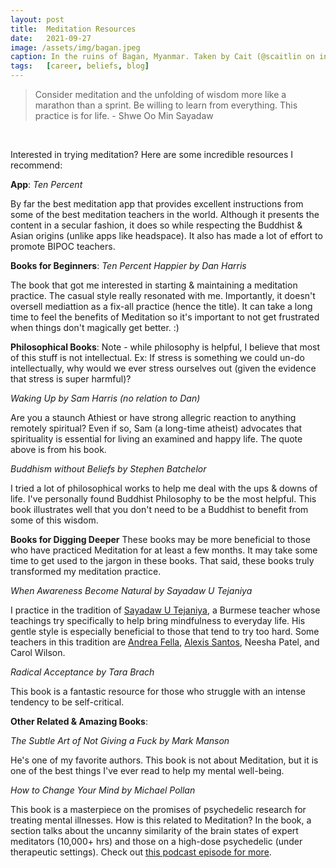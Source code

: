 ```yaml
---
layout: post
title:  Meditation Resources
date:   2021-09-27
image: /assets/img/bagan.jpeg
caption: In the ruins of Bagan, Myanmar. Taken by Cait (@scaitlin on insta)[https://instagram.com/scaitlan?utm_medium=copy_link].    
tags:   [career, beliefs, blog]
---
```


> Consider meditation and the unfolding of wisdom more like a marathon than a sprint. Be willing to learn from everything. This practice is for life. - Shwe Oo Min Sayadaw

<br />


Interested in trying meditation?  Here are some incredible resources I recommend:

**App**:  *Ten Percent*

By far the best meditation app that provides excellent instructions from some of the best meditation teachers in the world.  Although it presents the content in a secular fashion, it does so while respecting the Buddhist & Asian origins (unlike apps like headspace). It also has made a lot of effort to promote BIPOC teachers.

**Books for Beginners**: *Ten Percent Happier by Dan Harris*

The book that got me interested in starting & maintaining a meditation practice.  The casual style really resonated with me. Importantly, it doesn't oversell mediattion as a fix-all practice (hence the title).  It can take a long time to feel the benefits of Meditation so it's important to not get frustrated when things don't magically get better. :)

**Philosophical Books**:
Note - while philosophy is helpful, I believe that most of this stuff is not intellectual.  Ex: If stress is something we could un-do intellectually, why would we ever stress ourselves out (given the evidence that stress is super harmful)?

*Waking Up by Sam Harris (no relation to Dan)*

Are you a staunch Athiest or have strong allegric reaction to anything remotely spiritual?  Even if so, Sam (a long-time atheist) advocates that spirituality is essential for living an examined and happy life. The quote above is from his book.

*Buddhism without Beliefs by Stephen Batchelor*

I tried a lot of philosophical works to help me deal with the ups & downs of life.  I've personally found Buddhist Philosophy to be the most helpful.  This book illustrates well that you don't need to be a Buddhist to benefit from some of this wisdom.  

**Books for Digging Deeper**
These books may be more beneficial to those who have practiced Meditation for at least a few months.  It may take some time to get used to the jargon in these books. That said, these books truly transformed my meditation practice.  

*When Awareness Become Natural by Sayadaw U Tejaniya*

I practice in the tradition of [Sayadaw U Tejaniya](https://ashintejaniya.org), a Burmese teacher whose teachings try specifically to help bring mindfulness to everyday life. His gentle style is especially beneficial to those that tend to try too hard. Some teachers in this tradition are [Andrea Fella](http://www.insightmeditationcenter.org), [Alexis Santos](https://www.alexissantos.io), Neesha Patel, and Carol Wilson.

*Radical Acceptance by Tara Brach*

This book is a fantastic resource for those who struggle with an intense tendency to be self-critical.   

**Other Related & Amazing Books**:

*The Subtle Art of Not Giving a Fuck by Mark Manson*

He's one of my favorite authors.  This book is not about Meditation, but it is one of the best things I've ever read to help my mental well-being.

*How to Change Your Mind by Michael Pollan*

This book is a masterpiece on the promises of psychedelic research for treating mental illnesses.  How is this related to Meditation?  In the book, a section talks about the uncanny similarity of the brain states of expert meditators (10,000+ hrs) and those on a high-dose psychedelic (under therapeutic settings). Check out [this podcast episode for more](https://www.tenpercent.com/podcast-episode/michael-pollan-380).
